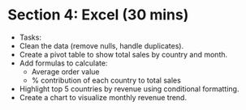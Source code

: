 # Section 4: Excel (30 mins)
* Tasks:
* Clean the data (remove nulls, handle duplicates).
* Create a pivot table to show total sales by country and month.
* Add formulas to calculate:
    * Average order value
    * % contribution of each country to total sales
* Highlight top 5 countries by revenue using conditional formatting.
* Create a chart to visualize monthly revenue trend.

